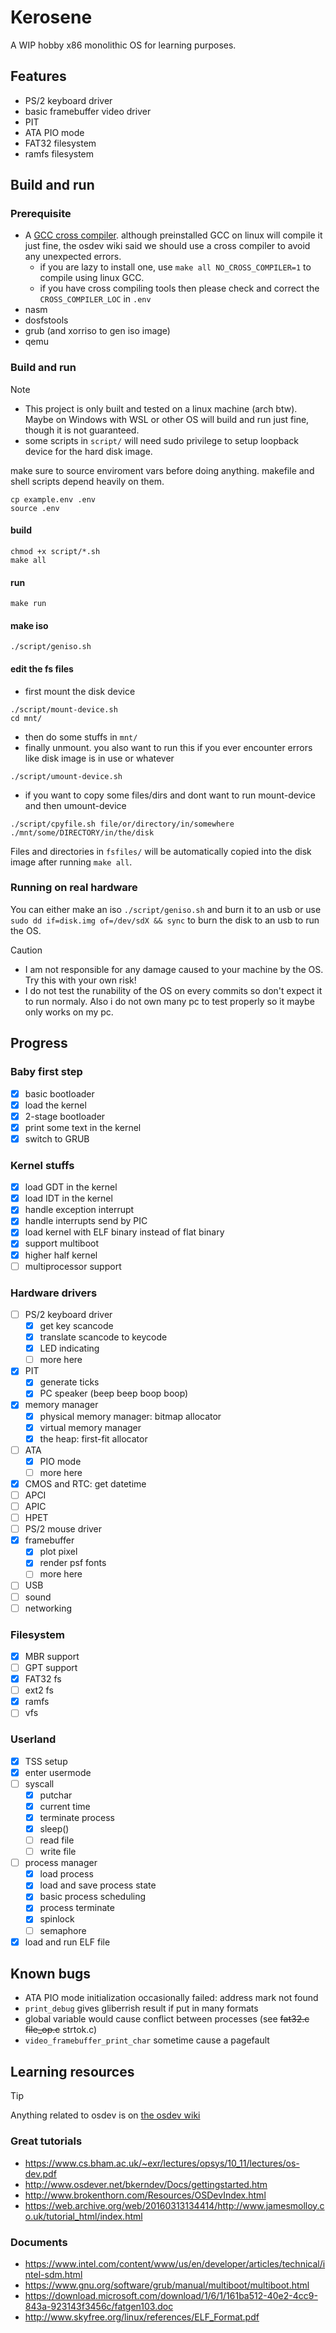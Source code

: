 # Kerosene
A WIP hobby x86 monolithic OS for learning purposes.
## Features
- PS/2 keyboard driver
- basic framebuffer video driver
- PIT
- ATA PIO mode
- FAT32 filesystem
- ramfs filesystem
## Build and run
### Prerequisite
- A [GCC cross compiler](https://wiki.osdev.org/GCC_Cross-Compiler). although preinstalled GCC on linux will compile it just fine, the osdev wiki said we should use a cross compiler to avoid any unexpected errors.
    + if you are lazy to install one, use `make all NO_CROSS_COMPILER=1` to compile using linux GCC.
    + if you have cross compiling tools then please check and correct the `CROSS_COMPILER_LOC` in `.env`
- nasm
- dosfstools
- grub (and xorriso to gen iso image)
- qemu
### Build and run
> [!Note]
> - This project is only built and tested on a linux machine (arch btw). Maybe on Windows with WSL or other OS will build and run just fine, though it is not guaranteed.
> - some scripts in `script/` will need sudo privilege to setup loopback device for the hard disk image.

make sure to source enviroment vars before doing anything. makefile and shell scripts depend heavily on them.
```
cp example.env .env
source .env
```
#### build
```
chmod +x script/*.sh
make all
```
#### run
```
make run
```
#### make iso
```
./script/geniso.sh
```
#### edit the fs files
- first mount the disk device
```
./script/mount-device.sh
cd mnt/
```
- then do some stuffs in `mnt/`
- finally unmount. you also want to run this if you ever encounter errors like disk image is in use or whatever
```
./script/umount-device.sh
```
- if you want to copy some files/dirs and dont want to run mount-device and then umount-device
```
./script/cpyfile.sh file/or/directory/in/somewhere ./mnt/some/DIRECTORY/in/the/disk
```
Files and directories in `fsfiles/` will be automatically copied into the disk image after running `make all`.
### Running on real hardware
You can either make an iso `./script/geniso.sh` and burn it to an usb or use `sudo dd if=disk.img of=/dev/sdX && sync` to burn the disk to an usb to run the OS.
> [!Caution]
> - I am not responsible for any damage caused to your machine by the OS. Try this with your own risk!
> - I do not test the runability of the OS on every commits so don't expect it to run normaly. Also i do not own many pc to test properly so it maybe only works on my pc.
## Progress
### Baby first step
- [x] basic bootloader
- [x] load the kernel
- [x] 2-stage bootloader
- [x] print some text in the kernel
- [x] switch to GRUB
### Kernel stuffs
- [x] load GDT in the kernel
- [x] load IDT in the kernel
- [x] handle exception interrupt
- [x] handle interrupts send by PIC
- [x] load kernel with ELF binary instead of flat binary
- [x] support multiboot
- [x] higher half kernel
- [ ] multiprocessor support
### Hardware drivers
- [ ] PS/2 keyboard driver
    + [x] get key scancode
    + [x] translate scancode to keycode
    + [x] LED indicating
    + [ ] more here
- [x] PIT
    + [x] generate ticks
    + [x] PC speaker (beep beep boop boop)
- [x] memory manager
    + [x] physical memory manager: bitmap allocator
    + [x] virtual memory manager
    + [x] the heap: first-fit allocator
- [ ] ATA
    + [x] PIO mode
    + [ ] more here
- [x] CMOS and RTC: get datetime
- [ ] APCI
- [ ] APIC
- [ ] HPET
- [ ] PS/2 mouse driver
- [x] framebuffer
    + [x] plot pixel
    + [x] render psf fonts
    + [ ] more here
- [ ] USB
- [ ] sound
- [ ] networking
### Filesystem
- [x] MBR support
- [ ] GPT support
- [x] FAT32 fs
- [ ] ext2 fs
- [x] ramfs
- [ ] vfs
### Userland
- [x] TSS setup
- [x] enter usermode
- [ ] syscall
    + [x] putchar
    + [x] current time
    + [x] terminate process
    + [x] sleep()
    + [ ] read file
    + [ ] write file
- [ ] process manager
    + [x] load process
    + [x] load and save process state
    + [x] basic process scheduling
    + [x] process terminate
    + [x] spinlock
    + [ ] semaphore
- [x] load and run ELF file
## Known bugs
- ATA PIO mode initialization occasionally failed: address mark not found
- `print_debug` gives gliberrish result if put in many formats
- global variable would cause conflict between processes (see ~~fat32.c~~ ~~file_op.c~~ strtok.c)
- `video_framebuffer_print_char` sometime cause a pagefault
## Learning resources
> [!Tip]
> Anything related to osdev is on [the osdev wiki](http://wiki.osdev.org/Expanded_Main_Page)
### Great tutorials
- https://www.cs.bham.ac.uk/~exr/lectures/opsys/10_11/lectures/os-dev.pdf
- http://www.osdever.net/bkerndev/Docs/gettingstarted.htm
- http://www.brokenthorn.com/Resources/OSDevIndex.html
- https://web.archive.org/web/20160313134414/http://www.jamesmolloy.co.uk/tutorial_html/index.html
### Documents
- https://www.intel.com/content/www/us/en/developer/articles/technical/intel-sdm.html
- https://www.gnu.org/software/grub/manual/multiboot/multiboot.html
- https://download.microsoft.com/download/1/6/1/161ba512-40e2-4cc9-843a-923143f3456c/fatgen103.doc
- http://www.skyfree.org/linux/references/ELF_Format.pdf
